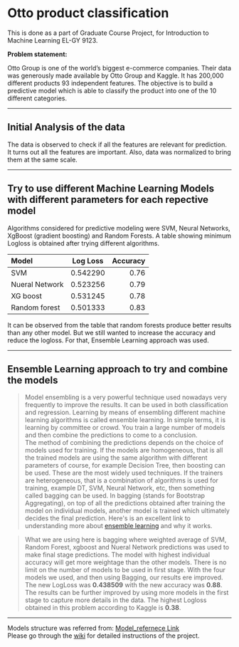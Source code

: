 # Otto product classification
This is done as a part of Graduate Course Project, for Introduction to Machine Learning EL-GY 9123.

**Problem statement:**

Otto Group is one of the world’s biggest e-commerce companies. Their data was generously made available by Otto Group and Kaggle. It has 200,000 different products 93 independent features. The objective is to build a predictive model which is able to classify the product into one of the 10 different categories.


---------------------------
## Initial Analysis of the data

The data is observed to check if all the features  are relevant for prediction. It turns out all the features are important. Also, data was normalized to bring them at the same scale.

---------------------------
## Try to use different Machine Learning Models with different parameters for each repective model
Algorithms considered for predictive modeling were SVM, Neural Networks, XgBoost (gradient boosting) and Random Forests.
A table showing minimum Logloss is obtained after trying different algorithms. 

| Model          | Log Loss       | Accuracy
| :---           |     :---:      |   ---:
| SVM            | 0.542290       | 0.76
| Nueral Network | 0.523256       | 0.79
| XG boost       | 0.531245       | 0.78
| Random forest  | 0.501333       | 0.83

It can be observed from the table that random forests produce better results than any other model. But we still wanted to increase the accuracy and reduce the logloss. For that, Ensemble Learning approach was used. 

---------------------------
## Ensemble Learning approach to try and combine the models
> Model ensembling is a very powerful technique used nowadays very frequently to improve the results. It can be used in both classification and regression. Learning by means of ensembling different machine learning algorithms is called ensemble learning. In simple terms, it is learning by committee or crowd. You train a large number of models and then combine the predictions to come to a conclusion. <br />
> The method of combining the predictions depends on the choice of models used for training. If the models are homogeneous, that is all the trained models are using the same algorithm with different parameters of course, for example Decision Tree, then boosting can be used. These are the most widely used techniques. If the trainers are heterogeneous, that is a combination of algorithms is used for training, example DT, SVM, Neural Network, etc, then something called bagging can be used. In bagging (stands for Bootstrap Aggregating), on top of all the predictions obtained after training the model on individual models, another model is trained which ultimately decides the final prediction.
Here's is an excellent link to understanding more about [ensemble learning](https://mlwave.com/kaggle-ensembling-guide/) and why it works.

> What we are using here is bagging where weighted average of SVM, Random Forest, xgboost and Nueral Network predictions was used to make final stage predictions. The model with highest individual accuracy will get more weightage than the other models. There is no limit on the number of models to be used in first stage. 
With the four models we used, and then using Bagging, our results ere improved. The new LogLoss was **0.438509** with the new accuracy was **0.88**. 
The results can be further improved by using more models in the first stage to capture more details in the data. The highest Logloss obtained in this problem according to Kaggle is **0.38**.

---------------------------
Models structure was referred from: [Model_refernece Link](https://github.com/ahara/kaggle_otto/tree/master/otto/model)<br>
Please go through the [wiki](https://github.com/Jayu8/ML_GRAD_PROJECT/wiki) for detailed instructions of the project. 
